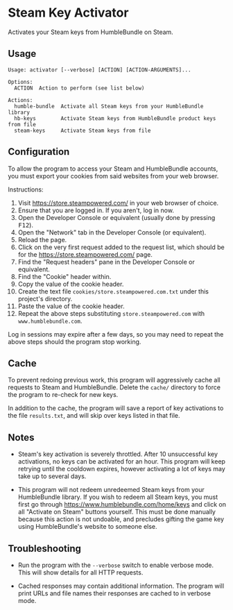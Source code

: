 Steam Key Activator
===================

Activates your Steam keys from HumbleBundle on Steam.

## Usage

```
Usage: activator [--verbose] [ACTION] [ACTION-ARGUMENTS]...

Options:
  ACTION  Action to perform (see list below)

Actions:
  humble-bundle  Activate all Steam keys from your HumbleBundle library
  hb-keys        Activate Steam keys from HumbleBundle product keys from file
  steam-keys     Activate Steam keys from file
```

## Configuration

To allow the program to access your Steam and HumbleBundle accounts, you must export your cookies from said websites from your web browser.

Instructions:

1. Visit https://store.steampowered.com/ in your web browser of choice.
2. Ensure that you are logged in. If you aren't, log in now.
3. Open the Developer Console or equivalent (usually done by pressing <kbd>F12</kbd>).
4. Open the "Network" tab in the Developer Console (or equivalent).
5. Reload the page.
6. Click on the very first request added to the request list, which should be for the https://store.steampowered.com/ page.
7. Find the "Request headers" pane in the Developer Console or equivalent.
8. Find the "Cookie" header within.
9. Copy the value of the cookie header.
10. Create the text file `cookies/store.steampowered.com.txt` under this project's directory.
11. Paste the value of the cookie header.
12. Repeat the above steps substituting `store.steampowered.com` with `www.humblebundle.com`.

Log in sessions may expire after a few days, so you may need to repeat the above steps should the program stop working.

## Cache

To prevent redoing previous work, this program will aggressively cache all requests to Steam and HumbleBundle. Delete the `cache/` directory to force the program to re-check for new keys.

In addition to the cache, the program will save a report of key activations to the file `results.txt`, and will skip over keys listed in that file.

## Notes

* Steam's key activation is severely throttled. After 10 unsuccessful key activations, no keys can be activated for an hour. This program will keep retrying until the cooldown expires, however activating a lot of keys may take up to several days.

* This program will not redeem unredeemed Steam keys from your HumbleBundle library. If you wish to redeem all Steam keys, you must first go through https://www.humblebundle.com/home/keys and click on all "Activate on Steam" buttons yourself. This must be done manually because this action is not undoable, and precludes gifting the game key using HumbleBundle's website to someone else.

## Troubleshooting

* Run the program with the `--verbose` switch to enable verbose mode. This will show details for all HTTP requests.

* Cached responses may contain additional information. The program will print URLs and file names their responses are cached to in verbose mode.
